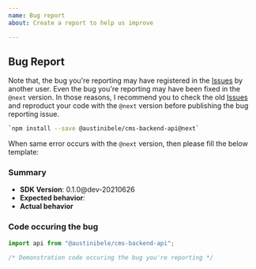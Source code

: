 ```yaml
---
name: Bug report
about: Create a report to help us improve

---
```


## Bug Report
Note that, the bug you're reporting may have registered in the [Issues](https://github.com/samchon/backend/search?type=Issues) by another user. Even the bug you're reporting may have been fixed in the `@next` version. In those reasons, I recommend you to check the old [Issues](https://github.com/samchon/backend/search?type=Issues) and reproduct your code with the `@next` version before publishing the bug reporting issue.

```bash
`npm install --save @austinibele/cms-backend-api@next`
```

When same error occurs with the `@next` version, then please fill the below template:

### Summary
  - **SDK Version**: 0.1.0@dev-20210626
  - **Expected behavior**: 
  - **Actual behavior**

### Code occuring the bug
```typescript
import api from "@austinibele/cms-backend-api";

/* Demonstration code occuring the bug you're reporting */
```